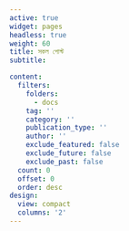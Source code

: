 ```yaml
---
active: true
widget: pages
headless: true
weight: 60
title: সকল পোস্ট
subtitle:

content:
  filters:
    folders:
      - docs
    tag: ''
    category: ''
    publication_type: ''
    author: ''
    exclude_featured: false
    exclude_future: false
    exclude_past: false
  count: 0
  offset: 0
  order: desc
design:
  view: compact
  columns: '2'
---
```

